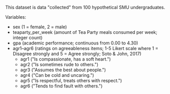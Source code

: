 This dataset is data "collected" from 100 hypothetical SMU undergraduates.

Variables:
  * sex (1 = female, 2 = male)
  * teaparty_per_week (amount of Tea Party meals consumed per week; integer count)
  * gpa (academic performance; continuous from 0.00 to 4.30)
  * agr1–agr6 (ratings on agreeableness items; 1-5 Likert scale where 1 = Disagree strongly and 5 = Agree strongly; Soto & John, 2017)
    * agr1 ("Is compassionate, has a soft heart.")
    * agr2 ("Is sometimes rude to others.")
    * agr3 ("Assumes the best about people.")
    * agr4 ("Can be cold and uncaring.")
    * agr5 ("Is respectful, treats others with respect.")
    * agr6 ("Tends to find fault with others.")
